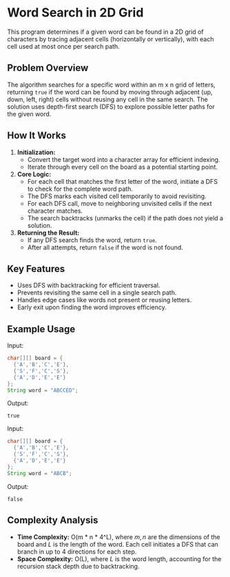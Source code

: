 
# Word Search in 2D Grid

This program determines if a given word can be found in a 2D grid of characters by tracing adjacent cells (horizontally or vertically), with each cell used at most once per search path.

## Problem Overview

The algorithm searches for a specific word within an m x n grid of letters, returning `true` if the word can be found by moving through adjacent (up, down, left, right) cells without reusing any cell in the same search. The solution uses depth-first search (DFS) to explore possible letter paths for the given word.

## How It Works

1. **Initialization:**
    - Convert the target word into a character array for efficient indexing.
    - Iterate through every cell on the board as a potential starting point.
2. **Core Logic:**
    - For each cell that matches the first letter of the word, initiate a DFS to check for the complete word path.
    - The DFS marks each visited cell temporarily to avoid revisiting.
    - For each DFS call, move to neighboring unvisited cells if the next character matches.
    - The search backtracks (unmarks the cell) if the path does not yield a solution.
3. **Returning the Result:**
    - If any DFS search finds the word, return `true`.
    - After all attempts, return `false` if the word is not found.

## Key Features

- Uses DFS with backtracking for efficient traversal.
- Prevents revisiting the same cell in a single search path.
- Handles edge cases like words not present or reusing letters.
- Early exit upon finding the word improves efficiency.


## Example Usage

Input:

```java
char[][] board = {
  {'A','B','C','E'},
  {'S','F','C','S'},
  {'A','D','E','E'}
};
String word = "ABCCED";
```

Output:

```
true
```

Input:

```java
char[][] board = {
  {'A','B','C','E'},
  {'S','F','C','S'},
  {'A','D','E','E'}
};
String word = "ABCB";
```

Output:

```
false
```


## Complexity Analysis

- **Time Complexity:** O(m * n * 4^L), where $m, n$ are the dimensions of the board and $L$ is the length of the word. Each cell initiates a DFS that can branch in up to 4 directions for each step.
- **Space Complexity:** O(L), where $L$ is the word length, accounting for the recursion stack depth due to backtracking.

